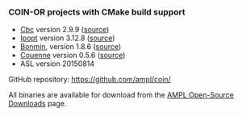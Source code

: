 ### COIN-OR projects with CMake build support

- [Cbc](https://projects.coin-or.org/Cbc) version 2.9.9 ([source](Cbc/))
- [Ipopt](https://projects.coin-or.org/Ipopt) version 3.12.8 ([source](Ipopt/))
- [Bonmin](https://projects.coin-or.org/Bonmin), version 1.8.6 ([source](Bonmin/))
- [Couenne](https://projects.coin-or.org/Couenne) version 0.5.6 ([source](Couenne/))
- ASL version 20150814

GitHub repository: https://github.com/ampl/coin/

All binaries are available for download from the [AMPL Open-Source Downloads](http://ampl.com/dl/open/) page.


